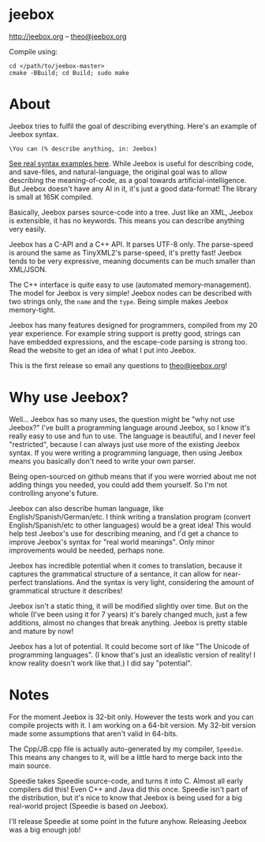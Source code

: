 # jeebox

http://jeebox.org – theo@jeebox.org

Compile using:

    cd </path/to/jeebox-master>
    cmake -BBuild; cd Build; sudo make

# About
Jeebox tries to fulfil the goal of describing everything. Here's an example of Jeebox syntax.

	\You can (% describe anything, in: Jeebox)

[See real syntax examples here](http://jeebox.org/stuff/introduction). While Jeebox is useful for describing code, and save-files, and natural-language, the original goal was to allow describing the meaning-of-code, as a goal towards artificial-intelligence. But Jeebox doesn't have any AI in it, it's just a good data-format! The library is small at 165K compiled.

Basically, Jeebox parses source-code into a tree. Just like an XML, Jeebox is extensible, it has no keywords. This means you can describe anything very easily.

Jeebox has a C-API and a C++ API. It parses UTF-8 only. The parse-speed is around the same as TinyXML2's parse-speed, it's pretty fast! Jeebox tends to be very expressive, meaning documents can be much smaller than XML/JSON.

The C++ interface is quite easy to use (automated memory-management). The model for Jeebox is very simple! Jeebox nodes can be described with two strings only, the `name` and the `type`. Being simple makes Jeebox memory-tight.

Jeebox has many features designed for programmers, compiled from my 20 year experience. For example string support is pretty good, strings can have embedded expressions, and the escape-code parsing is strong too. Read the website to get an idea of what I put into Jeebox.

This is the first release so email any questions to theo@jeebox.org!


# Why use Jeebox?

Well... Jeebox has so many uses, the question might be "why not use Jeebox?" I've built a programming language around Jeebox, so I know it's really easy to use and fun to use. The language is beautiful, and I never feel "restricted", because I can always just use more of the existing Jeebox syntax. If you were writing a programming language, then using Jeebox means you basically don't need to write your own parser.

Being open-sourced on github means that if you were worried about me not adding things you needed, you could add them yourself. So I'm not controlling anyone's future.

Jeebox can also describe human language, like English/Spanish/German/etc. I think writing a translation program (convert English/Spanish/etc to other languages) would be a great idea! This would help test Jeebox's use for describing meaning, and I'd get a chance to improve Jeebox's syntax for "real world meanings". Only minor improvements would be needed, perhaps none.

Jeebox has incredible potential when it comes to translation, because it captures the grammatical structure of a sentance, it can allow for near-perfect translations. And the syntax is very light, considering the amount of grammatical structure it describes!
    
Jeebox isn't a static thing, it will be modified slightly over time. But on the whole (I've been using it for 7 years) it's barely changed much, just a few additions, almost no changes that break anything. Jeebox is pretty stable and mature by now!

Jeebox has a lot of potential. It could become sort of like "The Unicode of programming languages". (I know that's just an idealistic version of reality! I know reality doesn't work like that.) I did say "potential".


# Notes
For the moment Jeebox is 32-bit only. However the tests work and you can compile projects with it. I am working on a 64-bit version. My 32-bit version made some assumptions that aren't valid in 64-bits.

The Cpp/JB.cpp file is actually auto-generated by my compiler, `Speedie`. This means any changes to it, will be a little hard to merge back into the main source.

Speedie takes Speedie source-code, and turns it into C. Almost all early compilers did this! Even C++ and Java did this once. Speedie isn't part of the distribution, but it's nice to know that Jeebox is being used for a big real-world project (Speedie is based on Jeebox).

I'll release Speedie at some point in the future anyhow. Releasing Jeebox was a big enough job!
